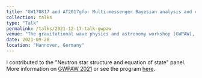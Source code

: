 ```yaml
---
title: "GW170817 and AT2017gfo: Multi-messenger Bayesian analysis and constraints on neutron star equation of state"
collection: talks
type: "Talk"
permalink: /talks/2021-12-17-talk-gwpaw
venue: "The gravitational wave physics and astronomy workshop (GWPAW), Albert Einstein Institute (AEI)"
date: 2021-09-28
location: "Hannover, Germany"
---
```


I contributed to the "Neutron star structure and equation of state" panel.
More information on [GWPAW 2021](https://gwpaw2021.aei.mpg.de/) or see the program [here](https://gwpaw2021.aei.mpg.de/program-item/neutron-star-structure-and-equation-of-state/).
